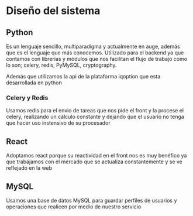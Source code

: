 # Diseño del sistema

## Python

Es un lenguaje sencillo, multiparadigma y actualmente en auge, además que es el lenguaje que más conocemos. Utilizado para el backend ya que contamos con librerías y módulos que nos facilitan el flujo de trabajo como lo son; celery, redis, PyMySQL, cryptography.

Además que utilizamos la api de la plataforma iqoption que esta desarrollada en python

### Celery y Redis

Usamos redis para el envio de tareas que nos pide el front y la procese el celery, realizando un cálculo constante y dejando que el usuario no tenga que hacer uso instensivo de su procesador

## React

Adoptamos react porque su reactividad en el front nos es muy benéfico ya que trabajamos con el mercado que se actualiza constantemente y se ve reflejado en la web

## MySQL
Usamos una base de datos MySQL para guardar perfiles de usuarios y operaciones que realicen por medio de nuestro servicio

